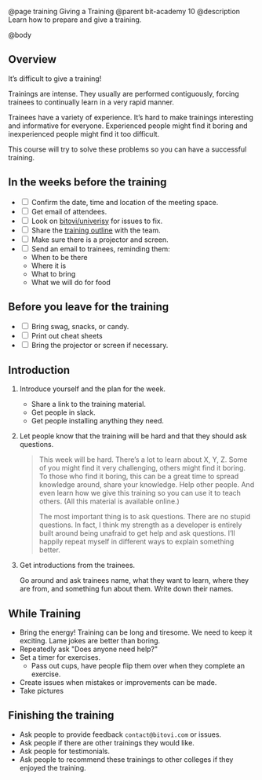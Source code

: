 @page training Giving a Training
@parent bit-academy 10
@description Learn how to prepare and give a training.

@body


## Overview

It’s difficult to give a training!

Trainings are intense. They usually
are performed contiguously, forcing trainees to continually learn
in a very rapid manner.

Trainees have a variety of experience.  It’s hard to make trainings
interesting and informative for everyone.  Experienced people might
find it boring and inexperienced people might find it too difficult.

This course will try to solve these problems so you can
have a successful training.

## In the weeks before the training

- <input type="checkbox"/> Confirm the date, time and location of the meeting space.
- <input type="checkbox"/> Get email of attendees.
- <input type="checkbox"/> Look on [bitovi/univerisy](https://github.com/bitovi/training/issues) for issues to fix.
- <input type="checkbox"/> Share the [training outline](https://docs.google.com/document/d/1ehhhfqWTKJBsrvvnZXCd8BxH56gbdjFKd36-U8fLdlo/edit#) with the team.
- <input type="checkbox"/> Make sure there is a projector and screen.
- <input type="checkbox"/> Send an email to trainees, reminding them:
  - When to be there
  - Where it is
  - What to bring
  - What we will do for food


## Before you leave for the training


- <input type="checkbox"/> Bring swag, snacks, or candy.
- <input type="checkbox"/> Print out cheat sheets
- <input type="checkbox"/> Bring the projector or screen if necessary.

## Introduction

1. Introduce yourself and the plan for the week.

   - Share a link to the training material.
   - Get people in slack.
   - Get people installing anything they need.

2. Let people know that the training will be hard
   and that they should ask questions.

   > This week will be hard. There’s a lot to learn about X, Y, Z.
   > Some of you might find it very challenging, others might find it boring.
   > To those who find it boring, this can be a great time to spread knowledge
   > around, share your knowledge.  Help other people.  And even
   > learn how we give this training so you can use it to teach others.
   > (All this material is available online.)
   >
   > The most important thing is to ask questions. There are
   > no stupid questions.  In fact, I think my strength as a developer
   > is entirely built around being unafraid to get help and ask questions.
   > I’ll happily repeat myself in different ways to explain something better.

3. Get introductions from the trainees.

   Go around and ask trainees name, what they want to learn,
   where they are from, and something fun about them. Write down their names.



## While Training

- Bring the energy! Training can be long and tiresome. We need to keep it
  exciting.  Lame jokes are better than boring.
- Repeatedly ask "Does anyone need help?"
- Set a timer for exercises.
  - Pass out cups, have people flip them over when they complete an
    exercise.
- Create issues when mistakes or improvements can be made.
- Take pictures

## Finishing the training


- Ask people to provide feedback `contact@bitovi.com` or issues.
- Ask people if there are other trainings they would like.
- Ask people for testimonials.
- Ask people to recommend these trainings to other colleges if they
  enjoyed the training.

